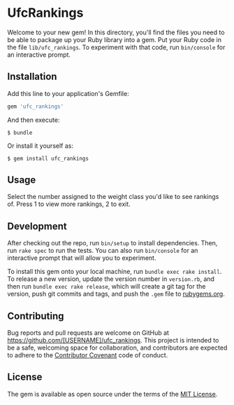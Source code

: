 # UfcRankings

Welcome to your new gem! In this directory, you'll find the files you need to be able to package up your Ruby library into a gem. Put your Ruby code in the file `lib/ufc_rankings`. To experiment with that code, run `bin/console` for an interactive prompt.



## Installation

Add this line to your application's Gemfile:

```ruby
gem 'ufc_rankings'
```

And then execute:

    $ bundle

Or install it yourself as:

    $ gem install ufc_rankings

## Usage

Select the number assigned to the weight class you'd like to see rankings of. Press 1 to view more rankings, 2 to exit. 

## Development

After checking out the repo, run `bin/setup` to install dependencies. Then, run `rake spec` to run the tests. You can also run `bin/console` for an interactive prompt that will allow you to experiment.

To install this gem onto your local machine, run `bundle exec rake install`. To release a new version, update the version number in `version.rb`, and then run `bundle exec rake release`, which will create a git tag for the version, push git commits and tags, and push the `.gem` file to [rubygems.org](https://rubygems.org).

## Contributing

Bug reports and pull requests are welcome on GitHub at https://github.com/[USERNAME]/ufc_rankings. This project is intended to be a safe, welcoming space for collaboration, and contributors are expected to adhere to the [Contributor Covenant](contributor-covenant.org) code of conduct.


## License

The gem is available as open source under the terms of the [MIT License](http://opensource.org/licenses/MIT).

